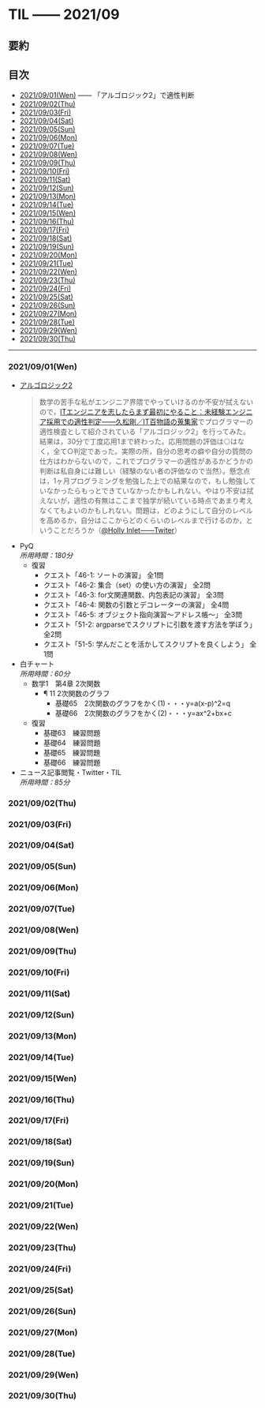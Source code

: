 # TIL —— 2021/09

## 要約

## 目次

- [2021/09/01(Wen)](#20210901wen) —— 「アルゴロジック2」で適性判断
- [2021/09/02(Thu)](#20210902thu)
- [2021/09/03(Fri)](#20210903fri)
- [2021/09/04(Sat)](#20210904sat)
- [2021/09/05(Sun)](#20210905sun)
- [2021/09/06(Mon)](#20210906mon)
- [2021/09/07(Tue)](#20210907tue)
- [2021/09/08(Wen)](#20210908wen)
- [2021/09/09(Thu)](#20210909thu)
- [2021/09/10(Fri)](#20210910fri)
- [2021/09/11(Sat)](#20210911sat)
- [2021/09/12(Sun)](#20210912sun)
- [2021/09/13(Mon)](#20210913mon)
- [2021/09/14(Tue)](#20210914tue)
- [2021/09/15(Wen)](#20210915wen)
- [2021/09/16(Thu)](#20210916thu)
- [2021/09/17(Fri)](#20210917fri)
- [2021/09/18(Sat)](#20210918sat)
- [2021/09/19(Sun)](#20210919sun)
- [2021/09/20(Mon)](#20210920mon)
- [2021/09/21(Tue)](#20210921tue)
- [2021/09/22(Wen)](#20210922wen)
- [2021/09/23(Thu)](#20210923thu)
- [2021/09/24(Fri)](#20210924fri)
- [2021/09/25(Sat)](#20210925sat)
- [2021/09/26(Sun)](#20210926sun)
- [2021/09/27(Mon)](#20210927mon)
- [2021/09/28(Tue)](#20210928tue)
- [2021/09/29(Wen)](#20210929wen)
- [2021/09/30(Thu)](#20210930thu)

---

### 2021/09/01(Wen)

- [アルゴロジック2](https://algo.jeita.or.jp/prm/2/index.html)
  > 数学の苦手な私がエンジニア界隈でやっていけるのか不安が拭えないので，[ITエンジニアを志したらまず最初にやること：未経験エンジニア採用での適性判定——久松剛／IT百物語の蒐集家](https://note.com/makaibito/n/n879632b492db)でプログラマーの適性検査として紹介されている「アルゴロジック2」を行ってみた。結果は，30分で丁度応用1まで終わった。応用問題の評価は◎はなく，全て○判定であった。実際の所，自分の思考の癖や自分の質問の仕方はわからないので，これでプログラマーの適性があるかどうかの判断は私自身には難しい（経験のない者の評価なので当然）。懸念点は，1ヶ月プログラミングを勉強した上での結果なので，もし勉強していなかったらもっとできていなかったかもしれない。やはり不安は拭えないが，適性の有無はここまで独学が続いている時点であまり考えなくてもよいのかもしれない。問題は，どのようにして自分のレベルを高めるか，自分はここからどのくらいのレベルまで行けるのか，ということだろうか（[@Holly Inlet——Twiter](https://twitter.com/HollyInlet/status/1433058366268456965)）
- PyQ  
  *所用時間：180分*
  - 復習
    - クエスト「46-1: ソートの演習」 全1問
    - クエスト「46-2: 集合（set）の使い方の演習」 全2問
    - クエスト「46-3: for文関連関数、内包表記の演習」 全3問
    - クエスト「46-4: 関数の引数とデコレーターの演習」 全4問
    - クエスト「46-5: オブジェクト指向演習〜アドレス帳〜」 全3問
    - クエスト「51-2: argparseでスクリプトに引数を渡す方法を学ぼう」 全2問
    - クエスト「51-5: 学んだことを活かしてスクリプトを良くしよう」 全1問
- 白チャート  
  *所用時間：60分*
  - 数学1　第4章 2次関数
    - ¶ 11 2次関数のグラフ
      - 基礎65　2次関数のグラフをかく(1)・・・y=a(x-p)^2=q
      - 基礎66　2次関数のグラフをかく(2)・・・y=ax^2+bx+c
  - 復習
    - 基礎63　練習問題
    - 基礎64　練習問題
    - 基礎65　練習問題
    - 基礎66　練習問題
- ニュース記事閲覧・Twitter・TIL  
  *所用時間：85分*

### 2021/09/02(Thu)

### 2021/09/03(Fri)

### 2021/09/04(Sat)

### 2021/09/05(Sun)

### 2021/09/06(Mon)

### 2021/09/07(Tue)

### 2021/09/08(Wen)

### 2021/09/09(Thu)

### 2021/09/10(Fri)

### 2021/09/11(Sat)

### 2021/09/12(Sun)

### 2021/09/13(Mon)

### 2021/09/14(Tue)

### 2021/09/15(Wen)

### 2021/09/16(Thu)

### 2021/09/17(Fri)

### 2021/09/18(Sat)

### 2021/09/19(Sun)

### 2021/09/20(Mon)

### 2021/09/21(Tue)

### 2021/09/22(Wen)

### 2021/09/23(Thu)

### 2021/09/24(Fri)

### 2021/09/25(Sat)

### 2021/09/26(Sun)

### 2021/09/27(Mon)

### 2021/09/28(Tue)

### 2021/09/29(Wen)

### 2021/09/30(Thu)
